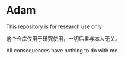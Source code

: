 # Adam

This repository is for research use only.

这个仓库仅用于研究使用，一切后果与本人无关。

All consequences have nothing to do with me.
